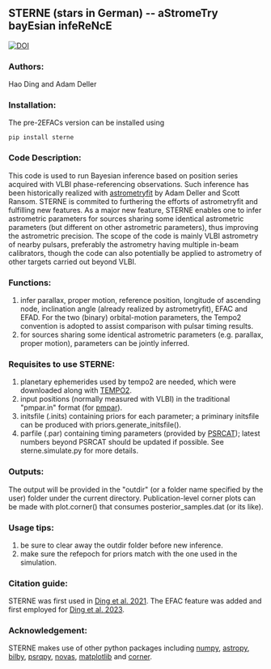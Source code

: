 ## STERNE (stars in German) -- aStromeTry bayEsian infeReNcE
[![DOI](https://zenodo.org/badge/DOI/10.5281/zenodo.11239560.svg)](https://doi.org/10.5281/zenodo.11239560)

### Authors:  
Hao Ding and Adam Deller

### Installation:  
The pre-2EFACs version can be installed using
```
pip install sterne
```

### Code Description:  
This code is used to run Bayesian inference based on position series acquired with VLBI phase-referencing observations. Such inference has been historically realized with [astrometryfit](https://github.com/adamdeller/astrometryfit) by Adam Deller and Scott Ransom. STERNE is commited to furthering the efforts of astrometryfit and fulfilling new features. As a major new feature, STERNE enables one to infer astrometric parameters for sources sharing some identical astrometric parameters (but different on other astrometric parameters), thus improving the astrometric precision. The scope of the code is mainly VLBI astrometry of nearby pulsars, preferably the astrometry having multiple in-beam calibrators, though the code can also potentially be applied to astrometry of other targets carried out beyond VLBI.

### Functions:  
1) infer parallax, proper motion, reference position, longitude of ascending node, inclination angle (already realized by astrometryfit), EFAC and EFAD. For the two (binary) orbital-motion parameters, the Tempo2 convention is adopted to assist comparison with pulsar timing results.
2) for sources sharing some identical astrometric parameters (e.g. parallax, proper motion), parameters can be jointly inferred.

### Requisites to use STERNE:  
1) planetary ephemerides used by tempo2 are needed, which were downloaded
along with [TEMPO2](https://bitbucket.org/psrsoft/tempo2/downloads/).
2) input positions (normally measured with VLBI) in the traditional "pmpar.in" format (for [pmpar](https://github.com/walterfb/pmpar)).
3) initsfile (.inits) containing priors for each parameter; a priminary initsfile can be produced with priors.generate_initsfile().
4) parfile (.par) containing timing parameters (provided by [PSRCAT](https://www.atnf.csiro.au/research/pulsar/psrcat/)); latest numbers beyond PSRCAT should be updated if possible.
See sterne.simulate.py for more details.

### Outputs:  
The output will be provided in the "outdir" (or a folder name specified by the user) folder under the current directory. Publication-level corner plots can be made with plot.corner() that consumes posterior_samples.dat (or its like).

### Usage tips:  
1) be sure to clear away the outdir folder before new inference.
2) make sure the refepoch for priors match with the one used in the simulation.

### Citation guide:  
STERNE was first used in [Ding et al. 2021](https://iopscience.iop.org/article/10.3847/2041-8213/ac3091/meta). The EFAC feature was added and first employed for [Ding et al. 2023](https://doi.org/10.1093/mnras/stac3725).

### Acknowledgement:  
STERNE makes use of other python packages including [numpy](https://numpy.org/), [astropy](https://www.astropy.org/), [bilby](https://git.ligo.org/lscsoft/bilby), [psrqpy](https://github.com/mattpitkin/psrqpy), [novas](https://aa.usno.navy.mil/software/novas_info), [matplotlib](https://matplotlib.org/) and [corner](https://github.com/dfm/corner.py).
